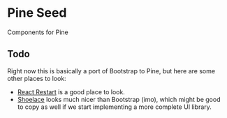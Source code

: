 Pine Seed
=========

Components for Pine

Todo
----

Right now this is basically a port of Bootstrap to Pine, but here are some other places to look:

- [React Restart](https://github.com/react-restart/ui) is a good place to look.
- [Shoelace](https://shoelace.style) looks much nicer than Bootstrap (imo), which might be good to copy as well if we start implementing a more complete UI library.
